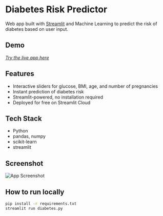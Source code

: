 # Diabetes Risk Predictor

Web app built with [Streamlit](https://streamlit.io/) and Machine Learning to predict the risk of diabetes based on user input.

## Demo

[*Try the live app here*](https://federica955-diabetes-predictor.streamlit.app)

## Features

- Interactive sliders for glucose, BMI, age, and number of pregnancies
- Instant prediction of diabetes risk
- Streamlit-powered, no installation required
- Deployed for free on Streamlit Cloud

## Tech Stack

- Python
- pandas, numpy
- scikit-learn
- streamlit

## Screenshot

![App Screenshot](link_screenshot_o_gif)

## How to run locally

```bash
pip install -r requirements.txt
streamlit run diabetes.py 
